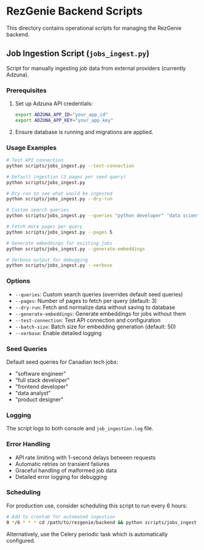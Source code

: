 # RezGenie Backend Scripts

This directory contains operational scripts for managing the RezGenie backend.

## Job Ingestion Script (`jobs_ingest.py`)

Script for manually ingesting job data from external providers (currently Adzuna).

### Prerequisites

1. Set up Adzuna API credentials:

   ```bash
   export ADZUNA_APP_ID="your_app_id"
   export ADZUNA_APP_KEY="your_app_key"
   ```

2. Ensure database is running and migrations are applied.

### Usage Examples

```bash
# Test API connection
python scripts/jobs_ingest.py --test-connection

# Default ingestion (3 pages per seed query)
python scripts/jobs_ingest.py

# Dry run to see what would be ingested
python scripts/jobs_ingest.py --dry-run

# Custom search queries
python scripts/jobs_ingest.py --queries "python developer" "data scientist" "product manager"

# Fetch more pages per query
python scripts/jobs_ingest.py --pages 5

# Generate embeddings for existing jobs
python scripts/jobs_ingest.py --generate-embeddings

# Verbose output for debugging
python scripts/jobs_ingest.py --verbose
```

### Options

- `--queries`: Custom search queries (overrides default seed queries)
- `--pages`: Number of pages to fetch per query (default: 3)
- `--dry-run`: Fetch and normalize data without saving to database
- `--generate-embeddings`: Generate embeddings for jobs without them
- `--test-connection`: Test API connection and configuration
- `--batch-size`: Batch size for embedding generation (default: 50)
- `--verbose`: Enable detailed logging

### Seed Queries

Default seed queries for Canadian tech jobs:

- "software engineer"
- "full stack developer"
- "frontend developer"
- "data analyst"
- "product designer"

### Logging

The script logs to both console and `job_ingestion.log` file.

### Error Handling

- API rate limiting with 1-second delays between requests
- Automatic retries on transient failures
- Graceful handling of malformed job data
- Detailed error logging for debugging

### Scheduling

For production use, consider scheduling this script to run every 6 hours:

```bash
# Add to crontab for automated ingestion
0 */6 * * * cd /path/to/rezgenie/backend && python scripts/jobs_ingest.py >> /var/log/job_ingestion.log 2>&1
```

Alternatively, use the Celery periodic task which is automatically configured.
